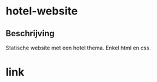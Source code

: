 # hotel-website

## Beschrijving 

Statische website met een hotel thema. Enkel html en css. 

# link 


